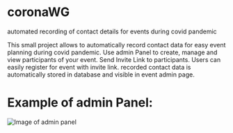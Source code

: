 # coronaWG
automated recording of contact details for events during covid pandemic

This small project allows to automatically record contact data for easy event planning during covid pandemic.
Use admin Panel to create, manage and view participants of your event.
Send Invite Link to participants.
Users can easily register for event with invite link.
recorded contact data is automatically stored in database and visible in event admin page.


# Example of admin Panel:
![Image of admin panel](https://i.imgur.com/WvTwEfA.png)

